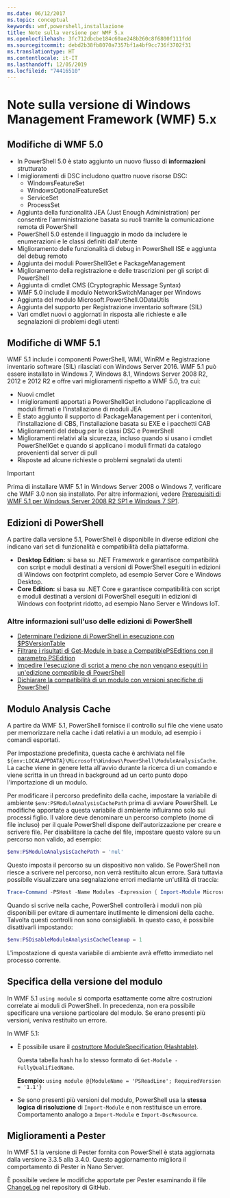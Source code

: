 ```yaml
---
ms.date: 06/12/2017
ms.topic: conceptual
keywords: wmf,powershell,installazione
title: Note sulla versione per WMF 5.x
ms.openlocfilehash: 3fc712dbcbe184c60ae248b260c8f6800f111fdd
ms.sourcegitcommit: debd2b38fb8070a7357bf1a4bf9cc736f3702f31
ms.translationtype: HT
ms.contentlocale: it-IT
ms.lasthandoff: 12/05/2019
ms.locfileid: "74416510"
---
```

# <a name="windows-management-framework-wmf-5x-release-notes"></a>Note sulla versione di Windows Management Framework (WMF) 5.x

## <a name="wmf-50-changes"></a>Modifiche di WMF 5.0

- In PowerShell 5.0 è stato aggiunto un nuovo flusso di **informazioni** strutturato
- I miglioramenti di DSC includono quattro nuove risorse DSC:
  - WindowsFeatureSet
  - WindowsOptionalFeatureSet
  - ServiceSet
  - ProcessSet
- Aggiunta della funzionalità JEA (Just Enough Administration) per consentire l'amministrazione basata su ruoli tramite la comunicazione remota di PowerShell
- PowerShell 5.0 estende il linguaggio in modo da includere le enumerazioni e le classi definiti dall'utente
- Miglioramento delle funzionalità di debug in PowerShell ISE e aggiunta del debug remoto
- Aggiunta dei moduli PowerShellGet e PackageManagement
- Miglioramento della registrazione e delle trascrizioni per gli script di PowerShell
- Aggiunta di cmdlet CMS (Cryptographic Message Syntax)
- WMF 5.0 include il modulo NetworkSwitchManager per Windows
- Aggiunta del modulo Microsoft.PowerShell.ODataUtils
- Aggiunta del supporto per Registrazione inventario software (SIL)
- Vari cmdlet nuovi o aggiornati in risposta alle richieste e alle segnalazioni di problemi degli utenti

## <a name="wmf-51-changes"></a>Modifiche di WMF 5.1

WMF 5.1 include i componenti PowerShell, WMI, WinRM e Registrazione inventario software (SIL) rilasciati con Windows Server 2016. WMF 5.1 può essere installato in Windows 7, Windows 8.1, Windows Server 2008 R2, 2012 e 2012 R2 e offre vari miglioramenti rispetto a WMF 5.0, tra cui:

- Nuovi cmdlet
- I miglioramenti apportati a PowerShellGet includono l'applicazione di moduli firmati e l'installazione di moduli JEA
- È stato aggiunto il supporto di PackageManagement per i contenitori, l'installazione di CBS, l'installazione basata su EXE e i pacchetti CAB
- Miglioramenti del debug per le classi DSC e PowerShell
- Miglioramenti relativi alla sicurezza, incluso quando si usano i cmdlet PowerShellGet e quando si applicano i moduli firmati da catalogo provenienti dal server di pull
- Risposte ad alcune richieste o problemi segnalati da utenti

> [!IMPORTANT]
> Prima di installare WMF 5.1 in Windows Server 2008 o Windows 7, verificare che WMF 3.0 non sia installato. Per altre informazioni, vedere [Prerequisiti di WMF 5.1 per Windows Server 2008 R2 SP1 e Windows 7 SP1](../setup/install-configure.md#wmf-51-prerequisites-for-windows-server-2008-r2-sp1-and-windows-7-sp1).

## <a name="powershell-editions"></a>Edizioni di PowerShell

A partire dalla versione 5.1, PowerShell è disponibile in diverse edizioni che indicano vari set di funzionalità e compatibilità della piattaforma.

- **Desktop Edition:** si basa su .NET Framework e garantisce compatibilità con script e moduli destinati a versioni di PowerShell eseguiti in edizioni di Windows con footprint completo, ad esempio Server Core e Windows Desktop.
- **Core Edition:** si basa su .NET Core e garantisce compatibilità con script e moduli destinati a versioni di PowerShell eseguiti in edizioni di Windows con footprint ridotto, ad esempio Nano Server e Windows IoT.

### <a name="learn-more-about-using-powershell-editions"></a>Altre informazioni sull'uso delle edizioni di PowerShell

- [Determinare l'edizione di PowerShell in esecuzione con $PSVersionTable](/powershell/module/microsoft.powershell.core/about/about_automatic_variables)
- [Filtrare i risultati di Get-Module in base a CompatiblePSEditions con il parametro PSEdition](/powershell/module/microsoft.powershell.core/get-module)
- [Impedire l'esecuzione di script a meno che non vengano eseguiti in un'edizione compatibile di PowerShell](/powershell/scripting/gallery/concepts/script-psedition-support)
- [Dichiarare la compatibilità di un modulo con versioni specifiche di PowerShell](/powershell/scripting/gallery/concepts/module-psedition-support)

## <a name="module-analysis-cache"></a>Modulo Analysis Cache

A partire da WMF 5.1, PowerShell fornisce il controllo sul file che viene usato per memorizzare nella cache i dati relativi a un modulo, ad esempio i comandi esportati.

Per impostazione predefinita, questa cache è archiviata nel file `${env:LOCALAPPDATA}\Microsoft\Windows\PowerShell\ModuleAnalysisCache`. La cache viene in genere letta all'avvio durante la ricerca di un comando e viene scritta in un thread in background ad un certo punto dopo l'importazione di un modulo.

Per modificare il percorso predefinito della cache, impostare la variabile di ambiente `$env:PSModuleAnalysisCachePath` prima di avviare PowerShell. Le modifiche apportate a questa variabile di ambiente influiranno solo sui processi figlio. Il valore deve denominare un percorso completo (nome di file incluso) per il quale PowerShell dispone dell'autorizzazione per creare e scrivere file. Per disabilitare la cache del file, impostare questo valore su un percorso non valido, ad esempio:

```powershell
$env:PSModuleAnalysisCachePath = 'nul'
```

Questo imposta il percorso su un dispositivo non valido. Se PowerShell non riesce a scrivere nel percorso, non verrà restituito alcun errore. Sarà tuttavia possibile visualizzare una segnalazione errori mediante un'utilità di traccia:

```powershell
Trace-Command -PSHost -Name Modules -Expression { Import-Module Microsoft.PowerShell.Management -Force }
```

Quando si scrive nella cache, PowerShell controllerà i moduli non più disponibili per evitare di aumentare inutilmente le dimensioni della cache. Talvolta questi controlli non sono consigliabili. In questo caso, è possibile disattivarli impostando:

```powershell
$env:PSDisableModuleAnalysisCacheCleanup = 1
```

L'impostazione di questa variabile di ambiente avrà effetto immediato nel processo corrente.

## <a name="specifying-module-version"></a>Specifica della versione del modulo

In WMF 5.1 `using module` si comporta esattamente come altre costruzioni correlate ai moduli di PowerShell.
In precedenza, non era possibile specificare una versione particolare del modulo. Se erano presenti più versioni, veniva restituito un errore.

In WMF 5.1:

- È possibile usare il [costruttore ModuleSpecification (Hashtable)](/dotnet/api/microsoft.powershell.commands.modulespecification.-ctor?view=powershellsdk-1.1.0#Microsoft_PowerShell_Commands_ModuleSpecification__ctor_System_Collections_Hashtable_).

  Questa tabella hash ha lo stesso formato di `Get-Module -FullyQualifiedName`.

  **Esempio:** `using module @{ModuleName = 'PSReadLine'; RequiredVersion = '1.1'}`

- Se sono presenti più versioni del modulo, PowerShell usa la **stessa logica di risoluzione** di `Import-Module` e non restituisce un errore. Comportamento analogo a `Import-Module` e `Import-DscResource`.

## <a name="improvements-to-pester"></a>Miglioramenti a Pester

In WMF 5.1 la versione di Pester fornita con PowerShell è stata aggiornata dalla versione 3.3.5 alla 3.4.0.
Questo aggiornamento migliora il comportamento di Pester in Nano Server.

È possibile vedere le modifiche apportate per Pester esaminando il file [ChangeLog](https://github.com/pester/Pester/blob/master/CHANGELOG.md) nel repository di GitHub.
